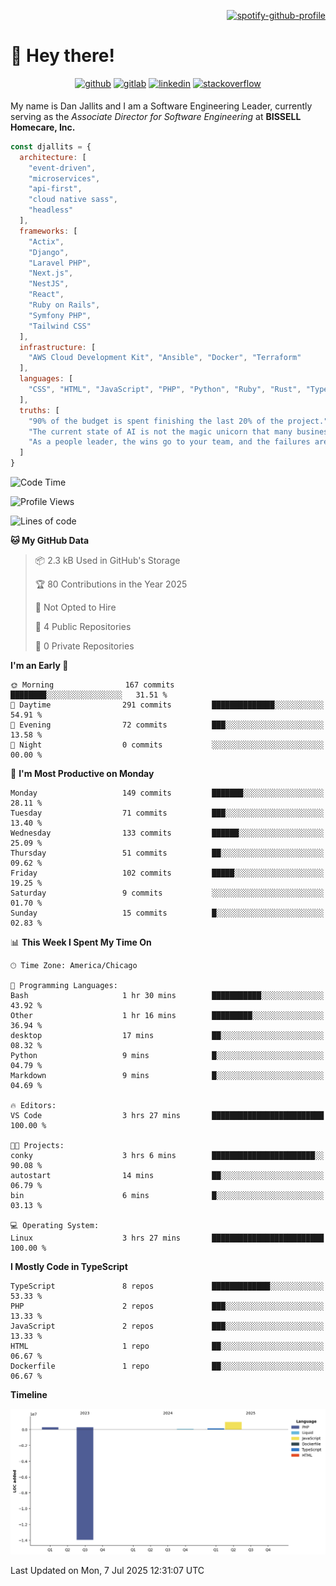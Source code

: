 <div align="right">

[![spotify-github-profile](https://spotify-github-profile.kittinanx.com/api/view?uid=12495546&cover_image=true&theme=novatorem&show_offline=true&background_color=121212&interchange=false&bar_color=53b14f&bar_color_cover=true)](https://open.spotify.com/user/12495546)

</div>

# 👋 Hey there!

<div align="center">
<a href="https://github.com/djallits" target="_blank"><img src=https://img.shields.io/badge/github-%2324292e.svg?&style=for-the-badge&logo=github&logoColor=white alt=github style="margin-bottom: 5px;" /></a>
<a href="https://gitlab.com/djallits" target="_blank"><img src=https://img.shields.io/badge/gitlab-fc6d26.svg?&style=for-the-badge&logo=gitlab&logoColor=white alt=gitlab style="margin-bottom: 5px;" /></a>
<a href="https://linkedin.com/in/djallits" target="_blank"><img src=https://img.shields.io/badge/linkedin-%231E77B5.svg?&style=for-the-badge&logo=linkedin&logoColor=white alt=linkedin style="margin-bottom: 5px;" /></a>
<a href="https://stackoverflow.com/users/2073216/djallits" target="_blank"><img src=https://img.shields.io/badge/stackoverflow-f47f24.svg?&style=for-the-badge&logo=stackoverflow&logoColor=white alt=stackoverflow style="margin-bottom: 5px;" /></a>
</div> 

My name is Dan Jallits and I am a Software Engineering Leader, currently serving as the _Associate Director for Software Engineering_ at **BISSELL Homecare, Inc.**

```javascript
const djallits = {
  architecture: [
    "event-driven",
    "microservices",
    "api-first",
    "cloud native sass",
    "headless"
  ],
  frameworks: [
    "Actix",
    "Django",
    "Laravel PHP",
    "Next.js",
    "NestJS",
    "React",
    "Ruby on Rails",
    "Symfony PHP",
    "Tailwind CSS"
  ],
  infrastructure: [
    "AWS Cloud Development Kit", "Ansible", "Docker", "Terraform"
  ],
  languages: [
    "CSS", "HTML", "JavaScript", "PHP", "Python", "Ruby", "Rust", "TypeScript"
  ],
  truths: [
    "90% of the budget is spent finishing the last 20% of the project.",
    "The current state of AI is not the magic unicorn that many business leaders believe it to be.",
    "As a people leader, the wins go to your team, and the failures are yours alone to own."
  ]
}
```

<!--START_SECTION:waka-->
![Code Time](http://img.shields.io/badge/Code%20Time-634%20hrs%202%20mins-blue)

![Profile Views](http://img.shields.io/badge/Profile%20Views-0-blue)

![Lines of code](https://img.shields.io/badge/From%20Hello%20World%20I%27ve%20Written-1.7%20million%20lines%20of%20code-blue)

**🐱 My GitHub Data** 

> 📦 2.3 kB Used in GitHub's Storage 
 > 
> 🏆 80 Contributions in the Year 2025
 > 
> 🚫 Not Opted to Hire
 > 
> 📜 4 Public Repositories 
 > 
> 🔑 0 Private Repositories 
 > 
**I'm an Early 🐤** 

```text
🌞 Morning                167 commits         ████████░░░░░░░░░░░░░░░░░   31.51 % 
🌆 Daytime                291 commits         ██████████████░░░░░░░░░░░   54.91 % 
🌃 Evening                72 commits          ███░░░░░░░░░░░░░░░░░░░░░░   13.58 % 
🌙 Night                  0 commits           ░░░░░░░░░░░░░░░░░░░░░░░░░   00.00 % 
```
📅 **I'm Most Productive on Monday** 

```text
Monday                   149 commits         ███████░░░░░░░░░░░░░░░░░░   28.11 % 
Tuesday                  71 commits          ███░░░░░░░░░░░░░░░░░░░░░░   13.40 % 
Wednesday                133 commits         ██████░░░░░░░░░░░░░░░░░░░   25.09 % 
Thursday                 51 commits          ██░░░░░░░░░░░░░░░░░░░░░░░   09.62 % 
Friday                   102 commits         █████░░░░░░░░░░░░░░░░░░░░   19.25 % 
Saturday                 9 commits           ░░░░░░░░░░░░░░░░░░░░░░░░░   01.70 % 
Sunday                   15 commits          █░░░░░░░░░░░░░░░░░░░░░░░░   02.83 % 
```


📊 **This Week I Spent My Time On** 

```text
🕑︎ Time Zone: America/Chicago

💬 Programming Languages: 
Bash                     1 hr 30 mins        ███████████░░░░░░░░░░░░░░   43.92 % 
Other                    1 hr 16 mins        █████████░░░░░░░░░░░░░░░░   36.94 % 
desktop                  17 mins             ██░░░░░░░░░░░░░░░░░░░░░░░   08.32 % 
Python                   9 mins              █░░░░░░░░░░░░░░░░░░░░░░░░   04.79 % 
Markdown                 9 mins              █░░░░░░░░░░░░░░░░░░░░░░░░   04.69 % 

🔥 Editors: 
VS Code                  3 hrs 27 mins       █████████████████████████   100.00 % 

🐱‍💻 Projects: 
conky                    3 hrs 6 mins        ███████████████████████░░   90.08 % 
autostart                14 mins             ██░░░░░░░░░░░░░░░░░░░░░░░   06.79 % 
bin                      6 mins              █░░░░░░░░░░░░░░░░░░░░░░░░   03.13 % 

💻 Operating System: 
Linux                    3 hrs 27 mins       █████████████████████████   100.00 % 
```

**I Mostly Code in TypeScript** 

```text
TypeScript               8 repos             █████████████░░░░░░░░░░░░   53.33 % 
PHP                      2 repos             ███░░░░░░░░░░░░░░░░░░░░░░   13.33 % 
JavaScript               2 repos             ███░░░░░░░░░░░░░░░░░░░░░░   13.33 % 
HTML                     1 repo              ██░░░░░░░░░░░░░░░░░░░░░░░   06.67 % 
Dockerfile               1 repo              ██░░░░░░░░░░░░░░░░░░░░░░░   06.67 % 
```



**Timeline**

![Lines of Code chart](https://raw.githubusercontent.com/djallits/djallits/main/assets/bar_graph.png)


 Last Updated on Mon,  7 Jul 2025 12:31:07  UTC
<!--END_SECTION:waka-->
